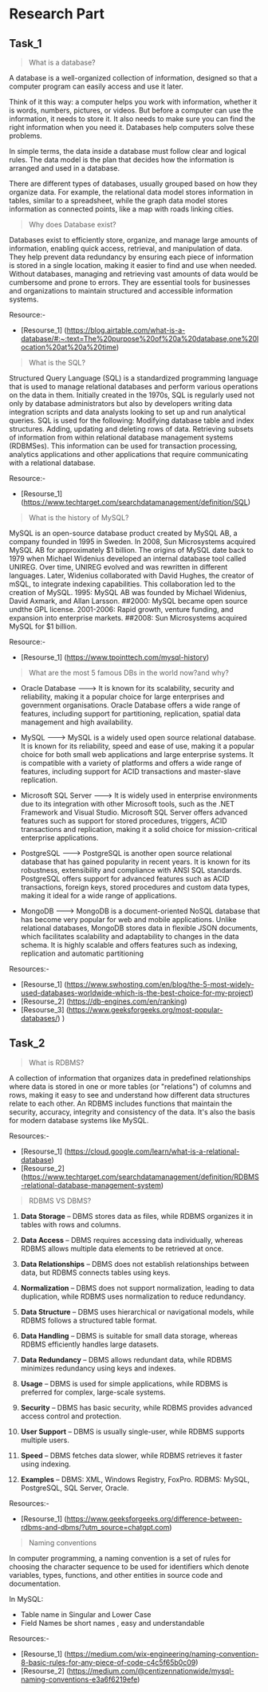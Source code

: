 # Research Part
## Task_1

> What is a database?

A database is a well-organized collection of information, designed so that a computer program can easily access and use it later.

Think of it this way: a computer helps you work with information, whether it is words, numbers, pictures, or videos. But before a computer can use the information, it needs to store it. It also needs to make sure you can find the right information when you need it. Databases help computers solve these problems.

In simple terms, the data inside a database must follow clear and logical rules. The data model is the plan that decides how the information is arranged and used in a database.

There are different types of databases, usually grouped based on how they organize data. For example, the relational data model stores information in tables, similar to a spreadsheet, while the graph data model stores information as connected points, like a map with roads linking cities.

> Why does Database exist?

Databases exist to efficiently store, organize, and manage large amounts of information, enabling quick access, retrieval, and manipulation of data. They help prevent data redundancy by ensuring each piece of information is stored in a single location, making it easier to find and use when needed. Without databases, managing and retrieving vast amounts of data would be cumbersome and prone to errors. They are essential tools for businesses and organizations to maintain structured and accessible information systems.

Resource:-
- [Resourse_1] (https://blog.airtable.com/what-is-a-database/#:~:text=The%20purpose%20of%20a%20database,one%20location%20at%20a%20time)

> What is the SQL? 

Structured Query Language (SQL) is a standardized programming language that is used to manage relational databases and perform various operations on the data in them. Initially created in the 1970s, SQL is regularly used not only by database administrators but also by developers writing data integration scripts and data analysts looking to set up and run analytical queries. SQL is used for the following: Modifying database table and index structures. Adding, updating and deleting rows of data. Retrieving subsets of information from within relational database management systems (RDBMSes). This information can be used for transaction processing, analytics applications and other applications that require communicating with a relational database.

Resource:-
- [Resourse_1] (https://www.techtarget.com/searchdatamanagement/definition/SQL)

> What is the history of MySQL?
 
MySQL is an open-source database product created by MySQL AB, a company founded in 1995 in Sweden.
In 2008, Sun Microsystems acquired MySQL AB for approximately $1 billion. The origins of MySQL date back to 1979 when Michael Widenius developed an internal database tool called UNIREG. Over time, UNIREG evolved and was rewritten in different languages. Later, Widenius collaborated with David Hughes, the creator of mSQL, to integrate indexing capabilities. This collaboration led to the creation of MySQL. 
1995: MySQL AB was founded by Michael Widenius, David Axmark, and Allan Larsson. ##2000: MySQL became open source undthe GPL license.
2001-2006: Rapid growth, venture funding, and expansion into enterprise markets. ##2008: Sun Microsystems acquired MySQL for $1 billion.

Resource:- 
- [Resourse_1] (https://www.tpointtech.com/mysql-history)

> What are the most 5 famous DBs in the world now?and why? 

- Oracle Database ---> It is known for its scalability, security and reliability, making it a popular choice for large enterprises and government organisations. Oracle Database offers a wide range of features, including support for partitioning, replication, spatial data management and high availability. 

- MySQL ---> MySQL is a widely used open source relational database. It is known for its reliability, speed and ease of use, making it a popular choice for both small web applications and large enterprise systems. It is compatible with a variety of platforms and offers a wide range of features, including support for ACID transactions and master-slave replication.

- Microsoft SQL Server ---> It is widely used in enterprise environments due to its integration with other Microsoft tools, such as the .NET Framework and Visual Studio. Microsoft SQL Server offers advanced features such as support for stored procedures, triggers, ACID transactions and replication, making it a solid choice for mission-critical enterprise applications. 

- PostgreSQL ---> PostgreSQL is another open source relational database that has gained popularity in recent years. It is known for its robustness, extensibility and compliance with ANSI SQL standards. PostgreSQL offers support for advanced features such as ACID transactions, foreign keys, stored procedures and custom data types, making it ideal for a wide range of applications. 

- MongoDB  ---> MongoDB is a document-oriented NoSQL database that has become very popular for web and mobile applications. Unlike relational databases, MongoDB stores data in flexible JSON documents, which facilitates scalability and adaptability to changes in the data schema. It is highly scalable and offers features such as indexing, replication and automatic partitioning

Resources:- 
- [Resourse_1] (https://www.swhosting.com/en/blog/the-5-most-widely-used-databases-worldwide-which-is-the-best-choice-for-my-project) 
- [Resourse_2] (https://db-engines.com/en/ranking)
- [Resourse_3] (https://www.geeksforgeeks.org/most-popular-databases/) )




## Task_2

> What is RDBMS?

A collection of information that organizes data in predefined relationships where data is stored in one or more tables (or "relations") of columns and rows, making it easy to see and understand how different data structures relate to each other. 
An RDBMS includes functions that maintain the security, accuracy, integrity and consistency of the data.
It's also the basis for modern database systems like MySQL.

Resources:-

- [Resourse_1] (https://cloud.google.com/learn/what-is-a-relational-database)
- [Resourse_2] (https://www.techtarget.com/searchdatamanagement/definition/RDBMS-relational-database-management-system)

> RDBMS VS DBMS?


1. **Data Storage** – DBMS stores data as files, while RDBMS organizes it in tables with rows and columns.  

2. **Data Access** – DBMS requires accessing data individually, whereas RDBMS allows multiple data elements to be retrieved at once.  

3. **Data Relationships** – DBMS does not establish relationships between data, but RDBMS connects tables using keys.  

4. **Normalization** – DBMS does not support normalization, leading to data duplication, while RDBMS uses normalization to reduce redundancy.  

5. **Data Structure** – DBMS uses hierarchical or navigational models, while RDBMS follows a structured table format.  

6. **Data Handling** – DBMS is suitable for small data storage, whereas RDBMS efficiently handles large datasets.  

7. **Data Redundancy** – DBMS allows redundant data, while RDBMS minimizes redundancy using keys and indexes.  

8. **Usage** – DBMS is used for simple applications, while RDBMS is preferred for complex, large-scale systems.  

9. **Security** – DBMS has basic security, while RDBMS provides advanced access control and protection.  

10. **User Support** – DBMS is usually single-user, while RDBMS supports multiple users.  

11. **Speed** – DBMS fetches data slower, while RDBMS retrieves it faster using indexing.    

12. **Examples** – DBMS: XML, Windows Registry, FoxPro. RDBMS: MySQL, PostgreSQL, SQL Server, Oracle.  

Resources:-

-  [Resourse_1]  (https://www.geeksforgeeks.org/difference-between-rdbms-and-dbms/?utm_source=chatgpt.com)

> Naming conventions

In computer programming, a naming convention is a set of rules for choosing the character sequence to be used for identifiers which denote variables, types, functions, and other entities in source code and documentation.

In MySQL:
- Table name in Singular and Lower Case
- Field Names be short names , easy and understandable

Resources:-

-  [Resourse_1] (https://medium.com/wix-engineering/naming-convention-8-basic-rules-for-any-piece-of-code-c4c5f65b0c09)
-  [Resourse_2] (https://medium.com/@centizennationwide/mysql-naming-conventions-e3a6f6219efe)

